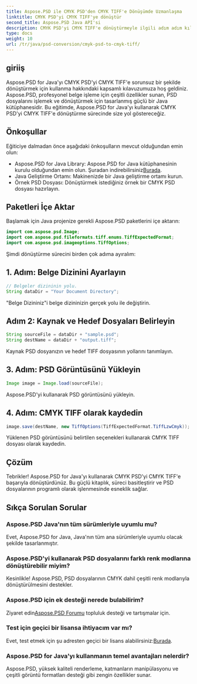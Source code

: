```yaml
---
title: Aspose.PSD ile CMYK PSD'den CMYK TIFF'e Dönüşümde Uzmanlaşma
linktitle: CMYK PSD'yi CMYK TIFF'ye dönüştür
second_title: Aspose.PSD Java API'si
description: CMYK PSD'yi CMYK TIFF'e dönüştürmeyle ilgili adım adım kılavuzumuzla Aspose.PSD for Java'nın gücünü keşfedin. Belge işleme yeteneklerinizi zahmetsizce artırın!
type: docs
weight: 10
url: /tr/java/psd-conversion/cmyk-psd-to-cmyk-tiff/
---
```

## giriiş
Aspose.PSD for Java'yı CMYK PSD'yi CMYK TIFF'e sorunsuz bir şekilde dönüştürmek için kullanma hakkındaki kapsamlı kılavuzumuza hoş geldiniz. Aspose.PSD, profesyonel belge işleme için çeşitli özellikler sunan, PSD dosyalarını işlemek ve dönüştürmek için tasarlanmış güçlü bir Java kütüphanesidir. Bu eğitimde, Aspose.PSD for Java'yı kullanarak CMYK PSD'yi CMYK TIFF'e dönüştürme sürecinde size yol göstereceğiz.
## Önkoşullar
Eğiticiye dalmadan önce aşağıdaki önkoşulların mevcut olduğundan emin olun:
-  Aspose.PSD for Java Library: Aspose.PSD for Java kütüphanesinin kurulu olduğundan emin olun. Şuradan indirebilirsiniz[Burada](https://releases.aspose.com/psd/java/).
- Java Geliştirme Ortamı: Makinenizde bir Java geliştirme ortamı kurun.
- Örnek PSD Dosyası: Dönüştürmek istediğiniz örnek bir CMYK PSD dosyası hazırlayın.
## Paketleri İçe Aktar
Başlamak için Java projenize gerekli Aspose.PSD paketlerini içe aktarın:
```java
import com.aspose.psd.Image;
import com.aspose.psd.fileformats.tiff.enums.TiffExpectedFormat;
import com.aspose.psd.imageoptions.TiffOptions;
```
Şimdi dönüştürme sürecini birden çok adıma ayıralım:
## 1. Adım: Belge Dizinini Ayarlayın
```java
// Belgeler dizininin yolu.
String dataDir = "Your Document Directory";
```
"Belge Dizininiz"i belge dizininizin gerçek yolu ile değiştirin.
## Adım 2: Kaynak ve Hedef Dosyaları Belirleyin
```java
String sourceFile = dataDir + "sample.psd";
String destName = dataDir + "output.tiff";
```
Kaynak PSD dosyanızın ve hedef TIFF dosyasının yollarını tanımlayın.
## 3. Adım: PSD Görüntüsünü Yükleyin
```java
Image image = Image.load(sourceFile);
```
Aspose.PSD'yi kullanarak PSD görüntüsünü yükleyin.
## 4. Adım: CMYK TIFF olarak kaydedin
```java
image.save(destName, new TiffOptions(TiffExpectedFormat.TiffLzwCmyk));
```
Yüklenen PSD görüntüsünü belirtilen seçenekleri kullanarak CMYK TIFF dosyası olarak kaydedin.
## Çözüm
Tebrikler! Aspose.PSD for Java'yı kullanarak CMYK PSD'yi CMYK TIFF'e başarıyla dönüştürdünüz. Bu güçlü kitaplık, süreci basitleştirir ve PSD dosyalarının programlı olarak işlenmesinde esneklik sağlar.
## Sıkça Sorulan Sorular
### Aspose.PSD Java'nın tüm sürümleriyle uyumlu mu?
Evet, Aspose.PSD for Java, Java'nın tüm ana sürümleriyle uyumlu olacak şekilde tasarlanmıştır.
### Aspose.PSD'yi kullanarak PSD dosyalarını farklı renk modlarına dönüştürebilir miyim?
Kesinlikle! Aspose.PSD, PSD dosyalarının CMYK dahil çeşitli renk modlarıyla dönüştürülmesini destekler.
### Aspose.PSD için ek desteği nerede bulabilirim?
 Ziyaret edin[Aspose.PSD Forumu](https://forum.aspose.com/c/psd/34) topluluk desteği ve tartışmalar için.
### Test için geçici bir lisansa ihtiyacım var mı?
 Evet, test etmek için şu adresten geçici bir lisans alabilirsiniz:[Burada](https://purchase.aspose.com/temporary-license/).
### Aspose.PSD for Java'yı kullanmanın temel avantajları nelerdir?
Aspose.PSD, yüksek kaliteli renderleme, katmanların manipülasyonu ve çeşitli görüntü formatları desteği gibi zengin özellikler sunar.